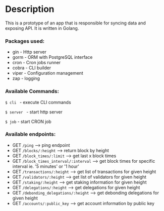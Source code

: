 # Description

This is a prototype of an app that is responsible for syncing data and exposing API.
It is written in Golang.

### Packages used:
* gin - Http server
* gorm - ORM with PostgreSQL interface
* cron - Cron jobs runner
* cobra - CLI builder
* viper - Configuration management
* zap - logging 

### Available Commands:

``$ cli `` - execute CLI commands

``$ server `` - start http server

``$ job`` - start CRON job

### Available endpoints:

* GET    `/ping`                     --> ping endpoint
* GET    `/blocks/:height`           --> return block by height
* GET    `/block_times/:limit`       --> get last x block times
* GET    `/block_times_interval/:interval` --> get block times for specific interval ie. '5 minutes' or '1 hour'
* GET    `/transactions/:height`     --> get list of transactions for given height
* GET    `/validators/:height`       --> get list of validators for given height
* GET    `/staking/:height`          --> get staking information for given height
* GET    `/delegations/:height`      --> get delegations for given height
* GET    `/debonding_delegations/:height` --> get debonding delegations for given height
* GET    `/accounts/:public_key`     --> get account information by public key
